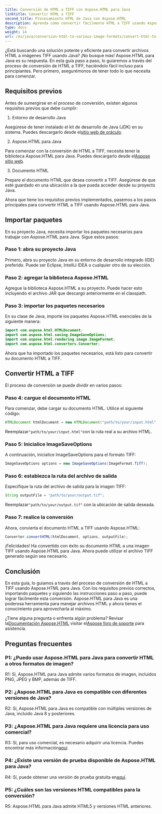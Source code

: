 ```yaml
---
title: Conversión de HTML a TIFF con Aspose.HTML para Java
linktitle: Convertir HTML a TIFF
second_title: Procesamiento HTML de Java con Aspose.HTML
description: Aprenda cómo convertir fácilmente HTML a TIFF usando Aspose.HTML para Java. Guía paso a paso para un manejo eficiente de documentos.
type: docs
weight: 14
url: /es/java/conversion-html-to-various-image-formats/convert-html-to-tiff/
---
```

¿Está buscando una solución potente y eficiente para convertir archivos HTML a imágenes TIFF usando Java? ¡No busque más! Aspose.HTML para Java es su respuesta. En esta guía paso a paso, lo guiaremos a través del proceso de conversión de HTML a TIFF, haciéndolo fácil incluso para principiantes. Pero primero, asegurémonos de tener todo lo que necesita para comenzar.

## Requisitos previos

Antes de sumergirse en el proceso de conversión, existen algunos requisitos previos que debe cumplir:

1. Entorno de desarrollo Java

 Asegúrese de tener instalado el kit de desarrollo de Java (JDK) en su sistema. Puedes descargarlo desde el[sitio web de oráculo](https://www.oracle.com/java/technologies/javase-downloads.html).

2. Aspose.HTML para Java

 Para comenzar con la conversión de HTML a TIFF, necesita tener la biblioteca Aspose.HTML para Java. Puedes descargarlo desde el[Aspose sitio web](https://releases.aspose.com/html/java/).

3. Documento HTML

Prepare el documento HTML que desea convertir a TIFF. Asegúrese de que esté guardado en una ubicación a la que pueda acceder desde su proyecto Java.

Ahora que tiene los requisitos previos implementados, pasemos a los pasos principales para convertir HTML a TIFF usando Aspose.HTML para Java.

## Importar paquetes

En su proyecto Java, necesita importar los paquetes necesarios para trabajar con Aspose.HTML para Java. Sigue estos pasos:

### Paso 1: abra su proyecto Java

Primero, abra su proyecto Java en su entorno de desarrollo integrado (IDE) preferido. Puede ser Eclipse, IntelliJ IDEA o cualquier otro de su elección.

### Paso 2: agregar la biblioteca Aspose.HTML

Agregue la biblioteca Aspose.HTML a su proyecto. Puede hacer esto incluyendo el archivo JAR que descargó anteriormente en el classpath.

### Paso 3: importar los paquetes necesarios

En su clase de Java, importe los paquetes Aspose.HTML esenciales de la siguiente manera:

```java
import com.aspose.html.HTMLDocument;
import com.aspose.html.saving.ImageSaveOptions;
import com.aspose.html.rendering.image.ImageFormat;
import com.aspose.html.converters.Converter;
```

Ahora que ha importado los paquetes necesarios, está listo para convertir su documento HTML a TIFF.

## Convertir HTML a TIFF

El proceso de conversión se puede dividir en varios pasos:

### Paso 4: cargue el documento HTML

Para comenzar, debe cargar su documento HTML. Utilice el siguiente código:

```java
HTMLDocument htmlDocument = new HTMLDocument("path/to/your/input.html");
```

 Reemplazar`"path/to/your/input.html"`con la ruta real a su archivo HTML.

### Paso 5: Inicialice ImageSaveOptions

A continuación, inicialice ImageSaveOptions para el formato TIFF:

```java
ImageSaveOptions options = new ImageSaveOptions(ImageFormat.Tiff);
```

### Paso 6: establezca la ruta del archivo de salida

Especifique la ruta del archivo de salida para la imagen TIFF:

```java
String outputFile = "path/to/your/output.tif";
```

 Reemplazar`"path/to/your/output.tif"` con la ubicación de salida deseada.

### Paso 7: realice la conversión

Ahora, convierta el documento HTML a TIFF usando Aspose.HTML:

```java
Converter.convertHTML(htmlDocument, options, outputFile);
```

¡Felicidades! Ha convertido con éxito su documento HTML a una imagen TIFF usando Aspose.HTML para Java. Ahora puede utilizar el archivo TIFF generado según sea necesario.

## Conclusión

En esta guía, lo guiamos a través del proceso de conversión de HTML a TIFF usando Aspose.HTML para Java. Con los requisitos previos correctos, importando paquetes y siguiendo las instrucciones paso a paso, puede lograr fácilmente esta conversión. Aspose.HTML para Java es una poderosa herramienta para manejar archivos HTML y ahora tienes el conocimiento para aprovecharla al máximo.

 ¿Tiene alguna pregunta o enfrenta algún problema? Revisar la[Documentación Aspose.HTML](https://reference.aspose.com/html/java/) visitar el[Aspose foro de soporte](https://forum.aspose.com/) para asistencia.

## Preguntas frecuentes

### P1: ¿Puedo usar Aspose.HTML para Java para convertir HTML a otros formatos de imagen?

R1: Sí, Aspose.HTML para Java admite varios formatos de imagen, incluidos PNG, JPEG y BMP, además de TIFF.

### P2: ¿Aspose.HTML para Java es compatible con diferentes versiones de Java?

R2: Sí, Aspose.HTML para Java es compatible con múltiples versiones de Java, incluido Java 8 y posteriores.

### P3: ¿Aspose.HTML para Java requiere una licencia para uso comercial?

 R3: Sí, para uso comercial, es necesario adquirir una licencia. Puedes encontrar más información[aquí](https://purchase.aspose.com/buy).

### P4: ¿Existe una versión de prueba disponible de Aspose.HTML para Java?

 R4: Sí, puede obtener una versión de prueba gratuita en[aquí](https://releases.aspose.com/html/java).

### P5: ¿Cuáles son las versiones HTML compatibles para la conversión?

R5: Aspose.HTML para Java admite HTML5 y versiones HTML anteriores.